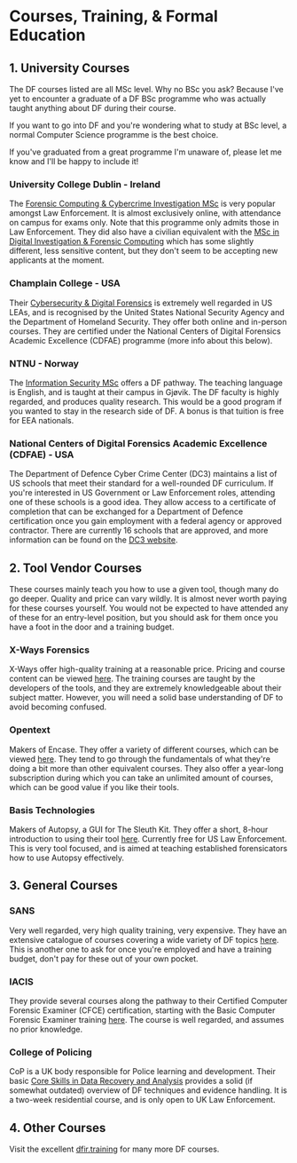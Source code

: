# **Courses, Training, & Formal Education**

## **1. University Courses**
The DF courses listed are all MSc level. Why no BSc you ask? Because I've yet to encounter a graduate of a DF BSc programme who was actually taught anything about DF during their course. 

If you want to go into DF and you're wondering what to study at BSc level, a normal Computer Science programme is the best choice.

If you've graduated from a great programme I'm unaware of, please let me know and I'll be happy to include it!

### **University College Dublin - Ireland**
The [Forensic Computing & Cybercrime Investigation MSc](https://www.ucd.ie/cci/education/prospective_students/fcci_programmes/module_options.html) is very popular amongst Law Enforcement. It is almost exclusively online, with attendance on campus for exams only.  Note that this programme only admits those in Law Enforcement. They did also have a civilian equivalent with the [MSc in Digital Investigation & Forensic Computing](https://www.ucd.ie/cci/education/prospective_students/msc_difc.html) which has some slightly different, less sensitive content, but they don't seem to be accepting new applicants at the moment.

### **Champlain College - USA**
Their [Cybersecurity & Digital Forensics](https://www.champlain.edu/cybersecurity-and-digital-forensics) is extremely well regarded in US LEAs, and is recognised by the United States National Security Agency and the Department of Homeland Security. They offer both online and in-person courses. They are certified under the National Centers of Digital Forensics Academic Excellence (CDFAE) programme (more info about this below).

### **NTNU - Norway**
The [Information Security MSc](https://www.ntnu.edu/studies/mis) offers a DF pathway. The teaching language is English, and is taught at their campus in Gjøvik. The DF faculty is highly regarded, and produces quality research. This would be a good program if you wanted to stay in the research side of DF. A bonus is that tuition is free for EEA nationals. 

### **National Centers of Digital Forensics Academic Excellence (CDFAE) - USA**
The Department of Defence Cyber Crime Center (DC3) maintains a list of US schools that meet their standard for a well-rounded DF curriculum. If you're interested in US Government or Law Enforcement roles, attending one of these schools is a good idea. They allow access to a certificate of completion that can be exchanged for a Department of Defence certification once you gain employment with a federal agency or approved contractor. There are currently 16 schools that are approved, and more information can be found on the [DC3 website](https://www.dc3.mil/Cyber-Training/National-Centers-of-Digital-Forensics-Academic-Excellence-CDFAE/).

## **2. Tool Vendor Courses**
These courses mainly teach you how to use a given tool, though many do go deeper. Quality and price can vary wildly. It is almost never worth paying for these courses yourself. You would not be expected to have attended any of these for an entry-level position, but you should ask for them once you have a foot in the door and a training budget. 

### **X-Ways Forensics**
X-Ways offer high-quality training at a reasonable price. Pricing and course content can be viewed [here](https://www.x-ways.net/training/index.html).
The training courses are taught by the developers of the tools, and they are extremely knowledgeable about their subject matter. However, you will need a solid base understanding of DF to avoid becoming confused. 

### **Opentext**
Makers of Encase. They offer a variety of different courses, which can be viewed [here](https://www.opentext.com/products-and-solutions/services/training-and-learning-services/encase-training). They tend to go through the fundamentals of what they're doing a bit more than other equivalent courses. They also offer a year-long subscription during which you can take an unlimited amount of courses, which can be good value if you like their tools.

### **Basis Technologies**
Makers of Autopsy, a GUI for The Sleuth Kit. They offer a short, 8-hour introduction to using their tool [here](https://training.autopsy.com/). Currently free for US Law Enforcement. This is very tool focused, and is aimed at teaching established forensicators how to use Autopsy effectively.

## **3. General Courses**

### SANS
Very well regarded, very high quality training, very expensive. They have an extensive catalogue of courses covering a wide variety of DF topics [here](https://www.sans.org/cyber-security-courses/?focus-area=digital-forensics). This is another one to ask for once you're employed and have a training budget, don't pay for these out of your own pocket. 

### IACIS
They provide several courses along the pathway to their Certified Computer Forensic Examiner (CFCE) certification, starting with the Basic Computer Forensic Examiner training [here](https://www.iacis.com/training/). The course is well regarded, and assumes no prior knowledge.

### College of Policing
CoP is a UK body responsible for Police learning and development. Their basic [Core Skills in Data Recovery and Analysis](https://www.college.police.uk/What-we-do/Learning/Professional-Training/digital-and-cyber-crime/Pages/Core-Skills-Data-Recovery-and-Analysis.aspx) provides a solid (if somewhat outdated) overview of DF techniques and evidence handling. It is a two-week residential course, and is only open to UK Law Enforcement.

## **4. Other Courses**
Visit the excellent [dfir.training](https://www.dfir.training/events-dir) for many more DF courses.
